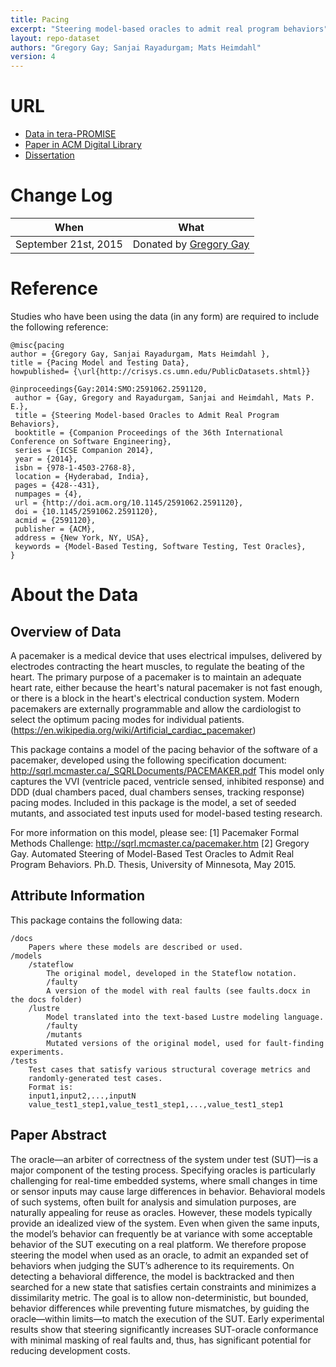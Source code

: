 ```yaml
---
title: Pacing
excerpt: "Steering model-based oracles to admit real program behaviors"
layout: repo-dataset
authors: "Gregory Gay; Sanjai Rayadurgam; Mats Heimdahl"
version: 4
---
```


# URL

* [Data in tera-PROMISE](https://terapromise.csc.ncsu.edu:8443/!/#repo/view/head/test-generation/pacing)
* [Paper in ACM Digital Library](http://dl.acm.org/citation.cfm?doid=2591062.2591120)
* [Dissertation](http://greggay.com/pdf/GregoryGayDissertation.pdf)

# Change Log

When | What
---- | ----
September 21st, 2015 | Donated by [Gregory Gay](mailto:greg@greggay.com)

# Reference

Studies who have been using the data (in any form) are required to include the following reference:

```
@misc{pacing
author = {Gregory Gay, Sanjai Rayadurgam, Mats Heimdahl },
title = {Pacing Model and Testing Data},
howpublished= {\url{http://crisys.cs.umn.edu/PublicDatasets.shtml}}
```
```
@inproceedings{Gay:2014:SMO:2591062.2591120,
 author = {Gay, Gregory and Rayadurgam, Sanjai and Heimdahl, Mats P. E.},
 title = {Steering Model-based Oracles to Admit Real Program Behaviors},
 booktitle = {Companion Proceedings of the 36th International Conference on Software Engineering},
 series = {ICSE Companion 2014},
 year = {2014},
 isbn = {978-1-4503-2768-8},
 location = {Hyderabad, India},
 pages = {428--431},
 numpages = {4},
 url = {http://doi.acm.org/10.1145/2591062.2591120},
 doi = {10.1145/2591062.2591120},
 acmid = {2591120},
 publisher = {ACM},
 address = {New York, NY, USA},
 keywords = {Model-Based Testing, Software Testing, Test Oracles},
}
```

# About the Data

## Overview of Data

A pacemaker is a medical device that uses electrical impulses, delivered by electrodes contracting the heart muscles, to regulate the beating of the heart. The primary purpose of a pacemaker is to maintain an adequate heart rate, either because the heart's natural pacemaker is not fast enough, or there is a block in the heart's electrical conduction system. Modern pacemakers are externally programmable and allow the cardiologist to select the optimum pacing modes for individual patients. (https://en.wikipedia.org/wiki/Artificial_cardiac_pacemaker)

This package contains a model of the pacing behavior of the software of a pacemaker, developed using the following specification document: http://sqrl.mcmaster.ca/_SQRLDocuments/PACEMAKER.pdf
This model only captures the VVI (ventricle paced, ventricle sensed, inhibited response) and DDD (dual chambers paced, dual chambers senses, tracking response) pacing modes.
Included in this package is the model, a set of seeded mutants, and associated test inputs used for model-based testing research.

For more information on this model, please see:
[1] Pacemaker Formal Methods Challenge: http://sqrl.mcmaster.ca/pacemaker.htm
[2] Gregory Gay. Automated Steering of Model-Based Test Oracles to Admit Real Program Behaviors. Ph.D. Thesis, University of Minnesota, May 2015.

## Attribute Information

This package contains the following data:

```
/docs
	Papers where these models are described or used.
/models
	/stateflow
		The original model, developed in the Stateflow notation.
		/faulty
		A version of the model with real faults (see faults.docx in the docs folder)
	/lustre
		Model translated into the text-based Lustre modeling language.
		/faulty
		/mutants
		Mutated versions of the original model, used for fault-finding experiments.
/tests
	Test cases that satisfy various structural coverage metrics and
	randomly-generated test cases.
	Format is:
	input1,input2,...,inputN
	value_test1_step1,value_test1_step1,...,value_test1_step1
```

## Paper Abstract

The oracle—an arbiter of correctness of the system under test (SUT)—is a major component of the testing process. Specifying oracles is particularly challenging for real-time embedded systems, where small changes in time or sensor inputs may cause large differences in behavior. Behavioral models of such systems, often built for analysis and simulation purposes, are naturally appealing for reuse as oracles. However, these models typically provide an idealized view of the system. Even when given the same inputs, the model’s behavior can frequently be at variance with some acceptable behavior of the SUT executing on a real platform. We therefore propose steering the model when used as an oracle, to admit an expanded set of behaviors when judging the SUT’s adherence to its requirements. On detecting a behavioral difference, the model is backtracked and then searched for a new state that satisfies certain constraints and minimizes a dissimilarity metric. The goal is to allow non-deterministic, but bounded, behavior differences while preventing future mismatches, by guiding the oracle—within limits—to match the execution of the SUT. Early experimental results show that steering significantly increases SUT-oracle conformance with minimal masking of real faults and, thus, has significant potential for reducing development costs.
